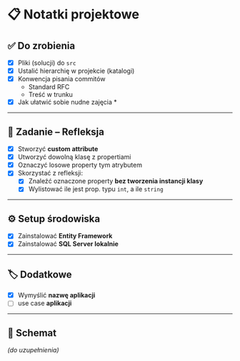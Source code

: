 # 📋 Notatki projektowe

## ✅ Do zrobienia

- [x] Pliki (solucji) do `src`
- [x] Ustalić hierarchię w projekcie (katalogi)
- [x] Konwencja pisania commitów  
  - Standard RFC   
  - Treść w trunku 
- [x] Jak ułatwić sobie nudne zajęcia *

---

## 🎯 Zadanie – Refleksja
- [x] Stworzyć **custom attribute**
- [x] Utworzyć dowolną klasę z propertiami
- [x] Oznaczyć losowe property tym atrybutem
- [x] Skorzystać z refleksji:
  - [x] Znaleźć oznaczone property **bez tworzenia instancji klasy**  
  - [x] Wylistować ile jest prop. typu `int`, a ile `string`

---

## ⚙️ Setup środowiska

- [x] Zainstalować **Entity Framework**
- [x] Zainstalować **SQL Server lokalnie**

---

## 🏷️ Dodatkowe

- [x] Wymyślić **nazwę aplikacji**
- [ ] use case **aplikacji**

---

## 📂 Schemat
*(do uzupełnienia)*
